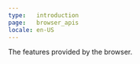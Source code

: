 ```yaml
---
type:   introduction
page:   browser_apis
locale: en-US
---
```


The features provided by the browser.